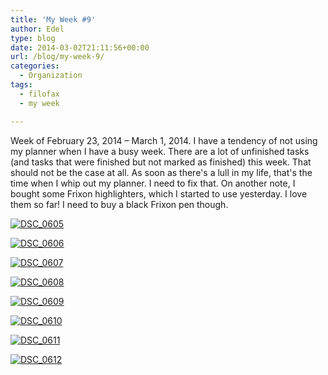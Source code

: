 ```yaml
---
title: 'My Week #9'
author: Edel
type: blog
date: 2014-03-02T21:11:56+00:00
url: /blog/my-week-9/
categories:
  - Organization
tags:
  - filofax
  - my week

---
```

Week of February 23, 2014 &#8211; March 1, 2014. I have a tendency of not using my planner when I have a busy week. There are a lot of unfinished tasks (and tasks that were finished but not marked as finished) this week. That should not be the case at all. As soon as there's a lull in my life, that's the time when I whip out my planner. I need to fix that. On another note, I bought some Frixon highlighters, which I started to use yesterday. I love them so far! I need to buy a black Frixon pen though.

[<img src="http://erzadel.net/blog/wp-content/uploads/2014/03/DSC_0605-1024x678.jpg" alt="DSC_0605" class="img-responsive" />][1]

[<img src="http://erzadel.net/blog/wp-content/uploads/2014/03/DSC_0606-1024x678.jpg" alt="DSC_0606" class="img-responsive" />][2]

[<img src="http://erzadel.net/blog/wp-content/uploads/2014/03/DSC_0607-1024x678.jpg" alt="DSC_0607" class="img-responsive" />][3]

[<img src="http://erzadel.net/blog/wp-content/uploads/2014/03/DSC_0608-1024x678.jpg" alt="DSC_0608" class="img-responsive" />][4]

[<img src="http://erzadel.net/blog/wp-content/uploads/2014/03/DSC_0609-1024x678.jpg" alt="DSC_0609" class="img-responsive" />][5]

[<img src="http://erzadel.net/blog/wp-content/uploads/2014/03/DSC_0610-1024x678.jpg" alt="DSC_0610" class="img-responsive" />][6]

[<img src="http://erzadel.net/blog/wp-content/uploads/2014/03/DSC_0611-1024x678.jpg" alt="DSC_0611" class="img-responsive" />][7]

[<img src="http://erzadel.net/blog/wp-content/uploads/2014/03/DSC_0612-1024x678.jpg" alt="DSC_0612" class="img-responsive" />][8]




 [1]: http://erzadel.net/blog/wp-content/uploads/2014/03/DSC_0605.jpg
 [2]: http://erzadel.net/blog/wp-content/uploads/2014/03/DSC_0606.jpg
 [3]: http://erzadel.net/blog/wp-content/uploads/2014/03/DSC_0607.jpg
 [4]: http://erzadel.net/blog/wp-content/uploads/2014/03/DSC_0608.jpg
 [5]: http://erzadel.net/blog/wp-content/uploads/2014/03/DSC_0609.jpg
 [6]: http://erzadel.net/blog/wp-content/uploads/2014/03/DSC_0610.jpg
 [7]: http://erzadel.net/blog/wp-content/uploads/2014/03/DSC_0611.jpg
 [8]: http://erzadel.net/blog/wp-content/uploads/2014/03/DSC_0612.jpg